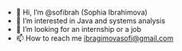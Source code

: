 - 👋 Hi, I’m @sofibrah (Sophia Ibrahimova)
- 👀 I’m interested in Java and systems analysis
- 💞️ I’m looking for an internship or a job
- 📫 How to reach me ibragimovasofi@gmail.com

<!---
sofibrah/sofibrah is a ✨ special ✨ repository because its `README.md` (this file) appears on your GitHub profile.
You can click the Preview link to take a look at your changes.
--->
